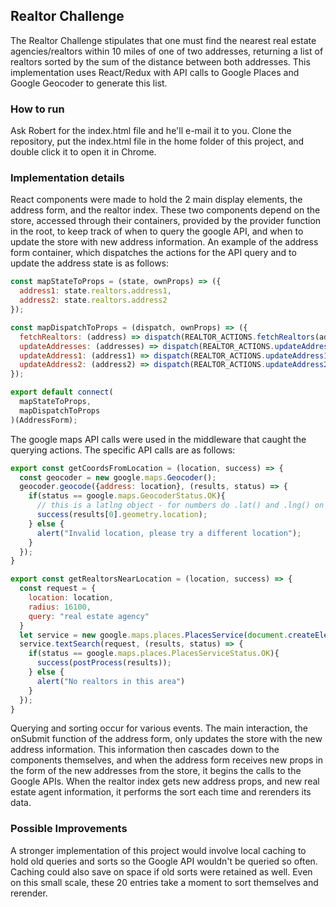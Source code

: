 ## Realtor Challenge

The Realtor Challenge stipulates that one must find the nearest real estate agencies/realtors within 10 miles of one of two addresses, returning a list of realtors sorted by the sum of the distance between both addresses. This implementation uses React/Redux with API calls to Google Places and Google Geocoder to generate this list.

### How to run

Ask Robert for the index.html file and he'll e-mail it to you. Clone the repository, put the index.html file in the home folder of this project, and double click it to open it in Chrome.

### Implementation details

React components were made to hold the 2 main display elements, the address form, and the realtor index. These two components depend on the store, accessed through their containers, provided by the provider function in the root, to keep track of when to query the google API, and when to update the store with new address information. An example of the address form container, which dispatches the actions for the API query and to update the address state is as follows:

```javascript
const mapStateToProps = (state, ownProps) => ({
  address1: state.realtors.address1,
  address2: state.realtors.address2
});

const mapDispatchToProps = (dispatch, ownProps) => ({
  fetchRealtors: (address) => dispatch(REALTOR_ACTIONS.fetchRealtors(address)),
  updateAddresses: (addresses) => dispatch(REALTOR_ACTIONS.updateAddresses(addresses)),
  updateAddress1: (address1) => dispatch(REALTOR_ACTIONS.updateAddress1(address1)),
  updateAddress2: (address2) => dispatch(REALTOR_ACTIONS.updateAddress2(address2))
});

export default connect(
  mapStateToProps,
  mapDispatchToProps
)(AddressForm);

```

The google maps API calls were used in the middleware that caught the querying actions. The specific API calls are as follows:

```javascript
export const getCoordsFromLocation = (location, success) => {
  const geocoder = new google.maps.Geocoder();
  geocoder.geocode({address: location}, (results, status) => {
    if(status == google.maps.GeocoderStatus.OK){
      // this is a latlng object - for numbers do .lat() and .lng() on it
      success(results[0].geometry.location);
    } else {
      alert("Invalid location, please try a different location");
    }
  });
}

export const getRealtorsNearLocation = (location, success) => {
  const request = {
    location: location,
    radius: 16100,
    query: "real estate agency"
  }
  let service = new google.maps.places.PlacesService(document.createElement('div'));
  service.textSearch(request, (results, status) => {
    if(status == google.maps.places.PlacesServiceStatus.OK){
      success(postProcess(results));
    } else {
      alert("No realtors in this area")
    }
  });
}
```

Querying and sorting occur for various events. The main interaction, the onSubmit function of the address form, only updates the store with the new address information. This information then cascades down to the components themselves, and when the address form receives new props in the form of the new addresses from the store, it begins the calls to the Google APIs. When the realtor index gets new address props, and new real estate agent information, it performs the sort each time and rerenders its data.

### Possible Improvements

A stronger implementation of this project would involve local caching to hold old queries and sorts so the Google API wouldn't be queried so often. Caching could also save on space if old sorts were retained as well. Even on this small scale, these 20 entries take a moment to sort themselves and rerender.
